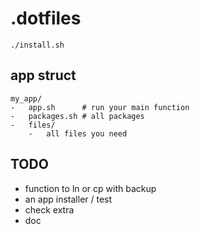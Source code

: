 .dotfiles
=========
	./install.sh 


## app struct

	my_app/
	-	app.sh		# run your main function
	-	packages.sh	# all packages
	-	files/
		-	all files you need

## TODO

* function to ln or cp with backup
* an app installer / test
* check extra
* doc
